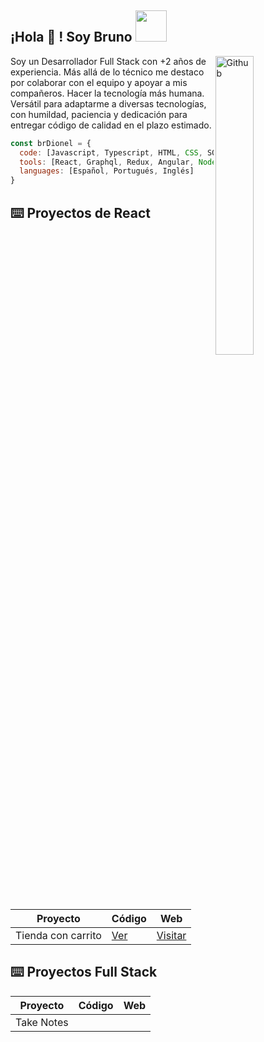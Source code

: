 <h2> ¡Hola 👋 ! Soy Bruno <img src="https://media.giphy.com/media/mGcNjsfWAjY5AEZNw6/giphy.gif" width="50"></h2>
<img width="35%" align="right" margin="0 0 0 15px"  alt="Github" src="https://res.cloudinary.com/dtnixnyfz/image/upload/v1693366109/emoji/qxf8umwhk2f5oao6bitg.png" />
<p>Soy un Desarrollador Full Stack con +2 años de experiencia. Más allá de lo técnico me destaco por colaborar con el equipo y apoyar a mis compañeros. Hacer la tecnología más humana. Versátil para adaptarme a diversas tecnologías, con humildad, paciencia y dedicación para entregar código de calidad en el plazo estimado.</p>

```javascript
const brDionel = {
  code: [Javascript, Typescript, HTML, CSS, SQL],
  tools: [React, Graphql, Redux, Angular, Node.JS, MySQL, Sass, Jest, Cypress, Git],
  languages: [Español, Portugués, Inglés]
}
```
## ⌨️ Proyectos de React

| Proyecto | Código | Web |
| --- | --- | --- |
| Tienda con carrito | [Ver](https://github.com/brdionel/cart-react) | [Visitar](https://brdionel.netlify.app/) |

## ⌨️ Proyectos Full Stack

| Proyecto | Código | Web |
| --- | --- | --- |
| Take Notes | |  |

<!--
**brdionel/brdionel** is a ✨ _special_ ✨ repository because its `README.md` (this file) appears on your GitHub profile.

Here are some ideas to get you started:

- 🔭 I’m currently working on ...
- 🌱 I’m currently learning ...
- 👯 I’m looking to collaborate on ...
- 🤔 I’m looking for help with ...
- 💬 Ask me about ...
- 📫 How to reach me: ...
- 😄 Pronouns: ...
- ⚡ Fun fact: ...
-->
